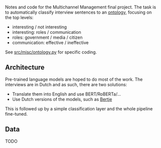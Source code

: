 Notes and code for the Multichannel Management final project.
The task is to automatically classify interview sentences to an [ontology](https://raw.githubusercontent.com/zouharvi/multichannel-management/main/meta/codebook_redesign/codebook.pdf), focusing on the top levels:

- interesting / not interesting
- interesting: roles / communication
- roles: government / media / citizen
- communication: effective / ineffective

See [src/misc/ontology.py](src/misc/ontology.py) for specific coding.

## Architecture

Pre-trained language models are hoped to do most of the work.
The interviews are in Dutch and as such, there are two solutions:
- Translate them into English and use BERT/RoBERTa/...
- Use Dutch versions of the models, such as [Bertje](https://github.com/wietsedv/bertje)

This is followed up by a simple classification layer and the whole pipeline fine-tuned.

## Data

TODO
